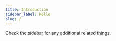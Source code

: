 ```yaml
---
title: Introduction
sidebar_label: Hello
slug: /
---
```


Check the sidebar for any additional related things.